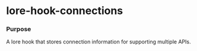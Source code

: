 # lore-hook-connections

### Purpose

A lore hook that stores connection information for supporting multiple APIs.
